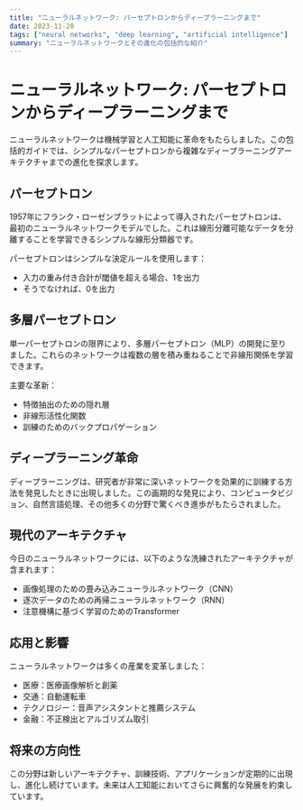 ```yaml
---
title: "ニューラルネットワーク: パーセプトロンからディープラーニングまで"
date: 2023-11-20
tags: ["neural networks", "deep learning", "artificial intelligence"]
summary: "ニューラルネットワークとその進化の包括的な紹介"
---
```


# ニューラルネットワーク: パーセプトロンからディープラーニングまで

ニューラルネットワークは機械学習と人工知能に革命をもたらしました。この包括的ガイドでは、シンプルなパーセプトロンから複雑なディープラーニングアーキテクチャまでの進化を探求します。

## パーセプトロン

1957年にフランク・ローゼンブラットによって導入されたパーセプトロンは、最初のニューラルネットワークモデルでした。これは線形分離可能なデータを分離することを学習できるシンプルな線形分類器です。

パーセプトロンはシンプルな決定ルールを使用します：
- 入力の重み付き合計が閾値を超える場合、1を出力
- そうでなければ、0を出力

## 多層パーセプトロン

単一パーセプトロンの限界により、多層パーセプトロン（MLP）の開発に至りました。これらのネットワークは複数の層を積み重ねることで非線形関係を学習できます。

主要な革新：
- 特徴抽出のための隠れ層
- 非線形活性化関数
- 訓練のためのバックプロパゲーション

## ディープラーニング革命

ディープラーニングは、研究者が非常に深いネットワークを効果的に訓練する方法を発見したときに出現しました。この画期的な発見により、コンピュータビジョン、自然言語処理、その他多くの分野で驚くべき進歩がもたらされました。

## 現代のアーキテクチャ

今日のニューラルネットワークには、以下のような洗練されたアーキテクチャが含まれます：
- 画像処理のための畳み込みニューラルネットワーク（CNN）
- 逐次データのための再帰ニューラルネットワーク（RNN）
- 注意機構に基づく学習のためのTransformer

## 応用と影響

ニューラルネットワークは多くの産業を変革しました：
- 医療：医療画像解析と創薬
- 交通：自動運転車
- テクノロジー：音声アシスタントと推薦システム
- 金融：不正検出とアルゴリズム取引

## 将来の方向性

この分野は新しいアーキテクチャ、訓練技術、アプリケーションが定期的に出現し、進化し続けています。未来は人工知能においてさらに興奮的な発展を約束しています。